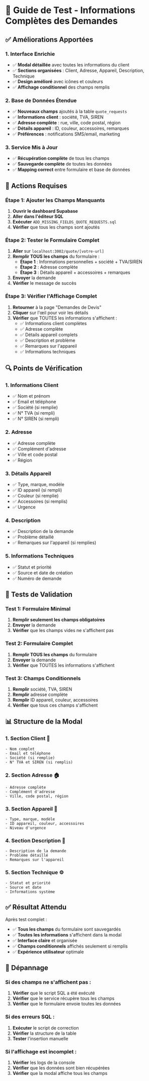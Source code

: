 # 🧪 Guide de Test - Informations Complètes des Demandes

## ✅ Améliorations Apportées

### 1. **Interface Enrichie**
- ✅ **Modal détaillée** avec toutes les informations du client
- ✅ **Sections organisées** : Client, Adresse, Appareil, Description, Technique
- ✅ **Design amélioré** avec icônes et couleurs
- ✅ **Affichage conditionnel** des champs remplis

### 2. **Base de Données Étendue**
- ✅ **Nouveaux champs** ajoutés à la table `quote_requests`
- ✅ **Informations client** : société, TVA, SIREN
- ✅ **Adresse complète** : rue, ville, code postal, région
- ✅ **Détails appareil** : ID, couleur, accessoires, remarques
- ✅ **Préférences** : notifications SMS/email, marketing

### 3. **Service Mis à Jour**
- ✅ **Récupération complète** de tous les champs
- ✅ **Sauvegarde complète** de toutes les données
- ✅ **Mapping correct** entre formulaire et base de données

## 🚀 Actions Requises

### Étape 1: Ajouter les Champs Manquants
1. **Ouvrir le dashboard Supabase**
2. **Aller dans l'éditeur SQL**
3. **Exécuter** `ADD_MISSING_FIELDS_QUOTE_REQUESTS.sql`
4. **Vérifier** que tous les champs sont ajoutés

### Étape 2: Tester le Formulaire Complet
1. **Aller** sur `localhost:3002/quote/[votre-url]`
2. **Remplir TOUS les champs** du formulaire :
   - **Étape 1** : Informations personnelles + société + TVA/SIREN
   - **Étape 2** : Adresse complète
   - **Étape 3** : Détails appareil + accessoires + remarques
3. **Envoyer** la demande
4. **Vérifier** le message de succès

### Étape 3: Vérifier l'Affichage Complet
1. **Retourner** à la page "Demandes de Devis"
2. **Cliquer** sur l'œil pour voir les détails
3. **Vérifier** que TOUTES les informations s'affichent :
   - ✅ Informations client complètes
   - ✅ Adresse complète
   - ✅ Détails appareil complets
   - ✅ Description et problème
   - ✅ Remarques sur l'appareil
   - ✅ Informations techniques

## 🔍 Points de Vérification

### 1. **Informations Client**
- ✅ Nom et prénom
- ✅ Email et téléphone
- ✅ Société (si remplie)
- ✅ N° TVA (si rempli)
- ✅ N° SIREN (si rempli)

### 2. **Adresse**
- ✅ Adresse complète
- ✅ Complément d'adresse
- ✅ Ville et code postal
- ✅ Région

### 3. **Détails Appareil**
- ✅ Type, marque, modèle
- ✅ ID appareil (si rempli)
- ✅ Couleur (si remplie)
- ✅ Accessoires (si remplis)
- ✅ Urgence

### 4. **Description**
- ✅ Description de la demande
- ✅ Problème détaillé
- ✅ Remarques sur l'appareil (si remplies)

### 5. **Informations Techniques**
- ✅ Statut et priorité
- ✅ Source et date de création
- ✅ Numéro de demande

## 🧪 Tests de Validation

### Test 1: Formulaire Minimal
1. **Remplir seulement les champs obligatoires**
2. **Envoyer** la demande
3. **Vérifier** que les champs vides ne s'affichent pas

### Test 2: Formulaire Complet
1. **Remplir TOUS les champs** du formulaire
2. **Envoyer** la demande
3. **Vérifier** que TOUTES les informations s'affichent

### Test 3: Champs Conditionnels
1. **Remplir** société, TVA, SIREN
2. **Remplir** adresse complète
3. **Remplir** ID appareil, couleur, accessoires
4. **Vérifier** que tous ces champs s'affichent

## 📊 Structure de la Modal

### 1. **Section Client** 👤
```
- Nom complet
- Email et téléphone
- Société (si remplie)
- N° TVA et SIREN (si remplis)
```

### 2. **Section Adresse** 🏠
```
- Adresse complète
- Complément d'adresse
- Ville, code postal, région
```

### 3. **Section Appareil** 📱
```
- Type, marque, modèle
- ID appareil, couleur, accessoires
- Niveau d'urgence
```

### 4. **Section Description** 📝
```
- Description de la demande
- Problème détaillé
- Remarques sur l'appareil
```

### 5. **Section Technique** ⚙️
```
- Statut et priorité
- Source et date
- Informations système
```

## ✅ Résultat Attendu

Après test complet :
- ✅ **Tous les champs** du formulaire sont sauvegardés
- ✅ **Toutes les informations** s'affichent dans la modal
- ✅ **Interface claire** et organisée
- ✅ **Champs conditionnels** affichés seulement si remplis
- ✅ **Expérience utilisateur** optimale

## 🚨 Dépannage

### Si des champs ne s'affichent pas :
1. **Vérifier** que le script SQL a été exécuté
2. **Vérifier** que le service récupère tous les champs
3. **Vérifier** que le formulaire envoie toutes les données

### Si des erreurs SQL :
1. **Exécuter** le script de correction
2. **Vérifier** la structure de la table
3. **Tester** l'insertion manuelle

### Si l'affichage est incomplet :
1. **Vérifier** les logs de la console
2. **Vérifier** que les données sont bien récupérées
3. **Vérifier** que la modal affiche tous les champs
